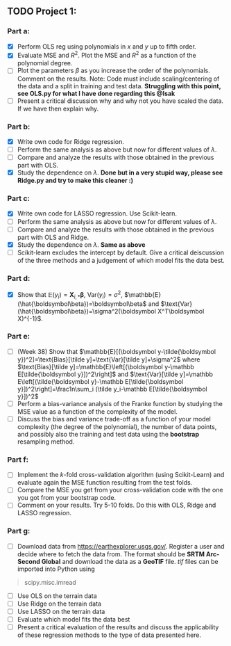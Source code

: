## TODO Project 1:


### Part a:

- [x] Perform OLS reg using polynomials in $x$ and $y$ up to fifth order. 
- [x] Evaluate MSE and $R^2$. Plot the MSE and $R^2$ as a function of the polynomial degree. 
- [ ] Plot the parameters $\beta$ as you increase the order of the polynomials. Comment on the results. Note: Code must include scaling/centering of the data and a split in training and test data. **Struggling with this point, see OLS.py for what I have done regarding this @Isak**
- [ ] Present a critical discussion why and why not you have scaled the data. If we have then explain why.

### Part b:

- [x] Write own code for Ridge regression.
- [ ] Perform the same analysis as above but now for different values of $\lambda$.
- [ ] Compare and analyze the results with those obtained in the previous part with OLS.
- [x] Study the dependence on $\lambda$. **Done but in a very stupid way, please see Ridge.py and try to make this cleaner :)**

### Part c:

- [x] Write own code for LASSO regression. Use Scikit-learn. 
- [ ] Perform the same analysis as above but now for different values of $\lambda$.
- [ ] Compare and analyze the results with those obtained in the previous part with OLS and Ridge.
- [x] Study the dependence on $\lambda$. **Same as above**
- [ ] Scikit-learn excludes the intercept by default. Give a critical deiscussion of the three methods and a judgement of which model fits the data best.

### Part d:

- [x] Show that $\mathbb{E}(y_i)=\boldsymbol X_{i,*}\boldsymbol\beta$, $\text{Var}(y_i)=\sigma^2$, $\mathbb{E}(\hat{\boldsymbol\beta})=\boldsymbol\beta$ and $\text{Var}(\hat{\boldsymbol\beta})=\sigma^2(\boldsymbol X^T\boldsymbol X)^{-1}$.

### Part e:

- [ ] (Week 38) Show that $\mathbb{E}[(\boldsymbol y-\tilde{\boldsymbol y})^2]=\text{Bias}[\tilde y]+\text{Var}[\tilde y]+\sigma^2$ where $\text{Bias}[\tilde y]=\mathbb{E}\left[(\boldsymbol y-\mathbb E[\tilde{\boldsymbol y}])^2\right]$ and $\text{Var}[\tilde y]=\mathbb E\left[(\tilde{\boldsymbol y}-\mathbb E[\tilde{\boldsymbol y}])^2\right]=\frac1n\sum_i (\tilde y_i-\mathbb E[\tilde{\boldsymbol y}])^2$
- [ ] Perform a bias-variance analysis of the Franke function by studying the MSE value as a function of the complexity of the model. 
- [ ] Discuss the bias and variance trade-off as a function of your model complexity (the degree of the polynomial), the number of data points, and possibly also the training and test data using the **bootstrap** resampling method.

### Part f:

- [ ] Implement the $k$-fold cross-validation algorithm (using Scikit-Learn) and evaluate again the MSE function resulting from the test folds. 
- [ ] Compare the MSE you get from your cross-validation code with the one you got from your bootstrap code. 
- [ ] Comment on your results. Try 5-10 folds. Do this with OLS, Ridge and LASSO regression.

### Part g:

- [ ] Download data from https://earthexplorer.usgs.gov/. Register a user and decide where to fetch the data from. The format should be **SRTM Arc-Second Global** and download the data as a **GeoTIF** file. *tif* files can be imported into Python using
> scipy.misc.imread
- [ ] Use OLS on the terrain data
- [ ] Use Ridge on the terrain data
- [ ] Use LASSO on the terrain data
- [ ] Evaluate which model fits the data best
- [ ] Present a critical evaluation of the results and discuss the applicability of these regression methods to the type of data presented here.
